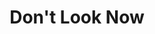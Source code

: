 ---
title: "Don't Look Now"
year: 1973
rating: 4
stars: "★★★★"
rewatched: false
permalink: "dont-look-now"
watched_on: 2023-10-12
---